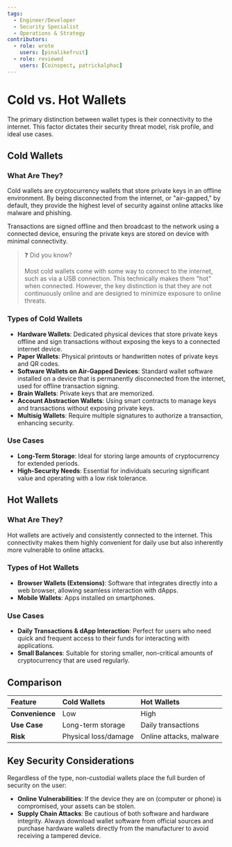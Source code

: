 ```yaml
---
tags:
  - Engineer/Developer
  - Security Specialist
  - Operations & Strategy
contributors:
  - role: wrote
    users: [pinalikefruit]
  - role: reviewed
    users: [Coinspect, patrickalphac]
---
```


# Cold vs. Hot Wallets

The primary distinction between wallet types is their connectivity to the internet. This factor dictates their security threat model, risk profile, and ideal use cases.

## Cold Wallets

### What Are They?

Cold wallets are cryptocurrency wallets that store private keys in an offline environment. By being disconnected from the internet, or "air-gapped," by default, they provide the highest level of security against online attacks like malware and phishing.

Transactions are signed offline and then broadcast to the network using a connected device, ensuring the private keys  are stored on device with minimal connectivity.

> ❓ Did you know?
>
> Most cold wallets come with some way to connect to the internet, such as via a USB connection. This technically makes them "hot" when connected. However, the key distinction is that they are not continuously online and are designed to minimize exposure to online threats.

### Types of Cold Wallets

- **Hardware Wallets**: Dedicated physical devices that store private keys offline and sign transactions without exposing the keys to a connected internet device.
- **Paper Wallets**: Physical printouts or handwritten notes of private keys and QR codes.
- **Software Wallets on Air-Gapped Devices**: Standard wallet software installed on a device that is permanently disconnected from the internet, used for offline transaction signing.
- **Brain Wallets**: Private keys that are memorized.
- **Account Abstraction Wallets**: Using smart contracts to manage keys and transactions without exposing private keys.
- **Multisig Wallets**: Require multiple signatures to authorize a transaction, enhancing security.

### Use Cases

- **Long-Term Storage**: Ideal for storing large amounts of cryptocurrency for extended periods.
- **High-Security Needs**: Essential for individuals securing significant value and operating with a low risk tolerance.

## Hot Wallets

### What Are They?

Hot wallets are actively and consistently connected to the internet. This connectivity makes them highly convenient for daily use but also inherently more vulnerable to online attacks.

### Types of Hot Wallets

- **Browser Wallets (Extensions)**: Software that integrates directly into a web browser, allowing seamless interaction with dApps.
- **Mobile Wallets**: Apps installed on smartphones.

### Use Cases

- **Daily Transactions & dApp Interaction**: Perfect for users who need quick and frequent access to their funds for interacting with applications.
- **Small Balances**: Suitable for storing smaller, non-critical amounts of cryptocurrency that are used regularly.

## Comparison

| **Feature**     | **Cold Wallets**     | **Hot Wallets**         |
| :-------------- | :------------------- | :---------------------- |
| **Convenience** | Low                  | High                    |
| **Use Case**    | Long-term storage    | Daily transactions      |
| **Risk**        | Physical loss/damage | Online attacks, malware |

## **Key Security Considerations**

Regardless of the type, non-custodial wallets place the full burden of security on the user:

- **Online Vulnerabilities**: If the device they are on (computer or phone) is compromised, your assets can be stolen.
- **Supply Chain Attacks**: Be cautious of both software and hardware integrity. Always download wallet software from official sources and purchase hardware wallets directly from the manufacturer to avoid receiving a tampered device.
